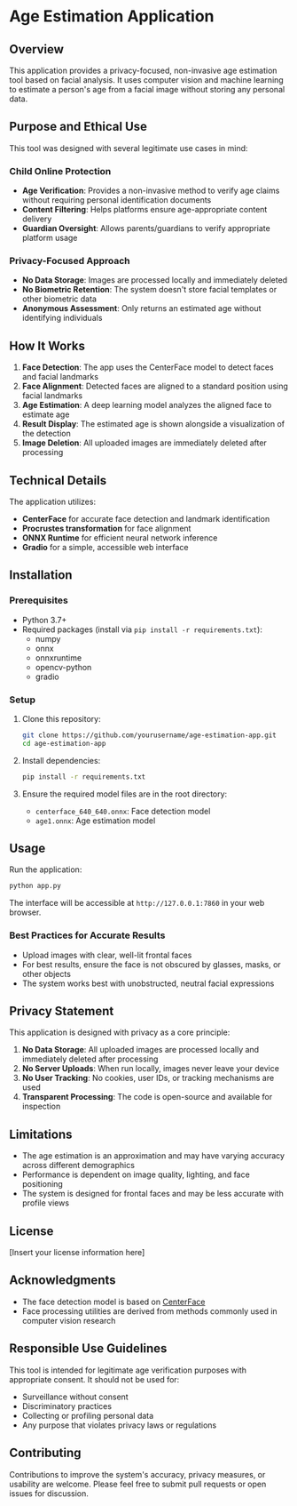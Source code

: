 # Age Estimation Application

## Overview

This application provides a privacy-focused, non-invasive age estimation tool based on facial analysis. It uses computer vision and machine learning to estimate a person's age from a facial image without storing any personal data.

## Purpose and Ethical Use

This tool was designed with several legitimate use cases in mind:

### Child Online Protection
- **Age Verification**: Provides a non-invasive method to verify age claims without requiring personal identification documents
- **Content Filtering**: Helps platforms ensure age-appropriate content delivery
- **Guardian Oversight**: Allows parents/guardians to verify appropriate platform usage

### Privacy-Focused Approach
- **No Data Storage**: Images are processed locally and immediately deleted
- **No Biometric Retention**: The system doesn't store facial templates or other biometric data
- **Anonymous Assessment**: Only returns an estimated age without identifying individuals

## How It Works

1. **Face Detection**: The app uses the CenterFace model to detect faces and facial landmarks
2. **Face Alignment**: Detected faces are aligned to a standard position using facial landmarks
3. **Age Estimation**: A deep learning model analyzes the aligned face to estimate age
4. **Result Display**: The estimated age is shown alongside a visualization of the detection
5. **Image Deletion**: All uploaded images are immediately deleted after processing

## Technical Details

The application utilizes:
- **CenterFace** for accurate face detection and landmark identification
- **Procrustes transformation** for face alignment
- **ONNX Runtime** for efficient neural network inference
- **Gradio** for a simple, accessible web interface

## Installation

### Prerequisites
- Python 3.7+
- Required packages (install via `pip install -r requirements.txt`):
  - numpy
  - onnx
  - onnxruntime
  - opencv-python
  - gradio

### Setup
1. Clone this repository:
   ```bash
   git clone https://github.com/yourusername/age-estimation-app.git
   cd age-estimation-app
   ```

2. Install dependencies:
   ```bash
   pip install -r requirements.txt
   ```

3. Ensure the required model files are in the root directory:
   - `centerface_640_640.onnx`: Face detection model
   - `age1.onnx`: Age estimation model

## Usage

Run the application:
```bash
python app.py
```

The interface will be accessible at `http://127.0.0.1:7860` in your web browser.

### Best Practices for Accurate Results
- Upload images with clear, well-lit frontal faces
- For best results, ensure the face is not obscured by glasses, masks, or other objects
- The system works best with unobstructed, neutral facial expressions

## Privacy Statement

This application is designed with privacy as a core principle:

1. **No Data Storage**: All uploaded images are processed locally and immediately deleted after processing
2. **No Server Uploads**: When run locally, images never leave your device
3. **No User Tracking**: No cookies, user IDs, or tracking mechanisms are used
4. **Transparent Processing**: The code is open-source and available for inspection

## Limitations

- The age estimation is an approximation and may have varying accuracy across different demographics
- Performance is dependent on image quality, lighting, and face positioning
- The system is designed for frontal faces and may be less accurate with profile views

## License

[Insert your license information here]

## Acknowledgments

- The face detection model is based on [CenterFace](https://github.com/Star-Clouds/CenterFace)
- Face processing utilities are derived from methods commonly used in computer vision research

## Responsible Use Guidelines

This tool is intended for legitimate age verification purposes with appropriate consent. It should not be used for:
- Surveillance without consent
- Discriminatory practices
- Collecting or profiling personal data
- Any purpose that violates privacy laws or regulations

## Contributing

Contributions to improve the system's accuracy, privacy measures, or usability are welcome. Please feel free to submit pull requests or open issues for discussion.
